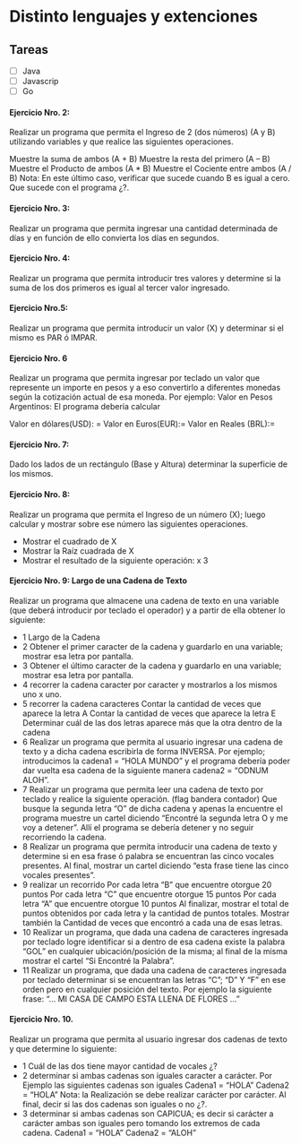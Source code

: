 # Distinto lenguajes y extenciones

## Tareas

- [ ] Java
- [ ] Javascrip
- [ ] Go

#### Ejercicio Nro. 2:

Realizar un programa que permita el Ingreso de 2 (dos números) (A y B) utilizando
variables y que realice las siguientes operaciones.

Muestre la suma de ambos (A + B)
Muestre la resta del primero (A – B)
Muestre el Producto de ambos (A \* B)
Muestre el Cociente entre ambos (A / B)
Nota: En este último caso, verificar que sucede cuando B es igual a cero. Que sucede
con el programa ¿?.

#### Ejercicio Nro. 3:

Realizar un programa que permita ingresar una cantidad determinada de días y en función
de ello convierta los días en segundos.

#### Ejercicio Nro. 4:

Realizar un programa que permita introducir tres valores y determine si la suma de los dos
primeros es igual al tercer valor ingresado.

#### Ejercicio Nro.5:

Realizar un programa que permita introducir un valor (X) y determinar si el mismo es PAR
ó IMPAR.

#### Ejercicio Nro. 6

Realizar un programa que permita ingresar por teclado un valor que represente un importe en pesos y a eso convertirlo a diferentes monedas según la cotización actual de esa moneda.
Por ejemplo:
Valor en Pesos Argentinos:
El programa debería calcular

Valor en dólares(USD): =
Valor en Euros(EUR):=
Valor en Reales (BRL):=

#### Ejercicio Nro. 7:

Dado los lados de un rectángulo (Base y Altura) determinar la superficie de los mismos.

#### Ejercicio Nro. 8:

Realizar un programa que permita el Ingreso de un número (X); luego calcular y mostrar
sobre ese número las siguientes operaciones.

- Mostrar el cuadrado de X
- Mostrar la Raíz cuadrada de X
- Mostrar el resultado de la siguiente operación: x 3

#### Ejercicio Nro. 9: Largo de una Cadena de Texto

Realizar un programa que almacene una cadena de texto en una variable (que deberá
introducir por teclado el operador) y a partir de ella obtener lo siguiente:

- 1 Largo de la Cadena
- 2 Obtener el primer caracter de la cadena y guardarlo en una variable; mostrar esa letra
  por pantalla.
- 3 Obtener el último caracter de la cadena y guardarlo en una variable; mostrar esa letra
  por pantalla.
- 4 recorrer la cadena caracter por caracter y mostrarlos a los mismos uno x uno.
- 5 recorrer la cadena caracteres
  Contar la cantidad de veces que aparece la letra A
  Contar la cantidad de veces que aparece la letra E
  Determinar cuál de las dos letras aparece más que la otra dentro de la cadena
- 6 Realizar un programa que permita al usuario ingresar una cadena de texto y a dicha
  cadena escribirla de forma INVERSA.
  Por ejemplo; introducimos la cadena1 = “HOLA MUNDO” y el programa debería poder dar
  vuelta esa cadena de la siguiente manera cadena2 = “ODNUM ALOH”.
- 7 Realizar un programa que permita leer una cadena de texto por teclado y realice la
  siguiente operación.
  (flag bandera contador) Que busque la segunda letra “O” de dicha cadena y apenas la encuentre el programa
  muestre un cartel diciendo “Encontré la segunda letra O y me voy a detener”.
  Allí el programa se debería detener y no seguir recorriendo la cadena.
- 8 Realizar un programa que permita introducir una cadena de texto y determine si en esa
  frase ó palabra se encuentran las cinco vocales presentes.
  Al final, mostrar un cartel diciendo “esta frase tiene las cinco vocales presentes”.
- 9 realizar un recorrido
  Por cada letra “B” que encuentre otorgue 20 puntos
  Por cada letra “C” que encuentre otorgue 15 puntos
  Por cada letra “A” que encuentre otorgue 10 puntos
  Al finalizar, mostrar el total de puntos obtenidos por cada letra y la cantidad de puntos totales.
  Mostrar también la Cantidad de veces que encontró a cada una de esas letras.
- 10 Realizar un programa, que dada una cadena de caracteres ingresada por teclado logre
  identificar si a dentro de esa cadena existe la palabra “GOL” en cualquier ubicación/posición
  de la misma; al final de la misma mostrar el cartel “Si Encontré la Palabra”.
- 11 Realizar un programa, que dada una cadena de caracteres ingresada por teclado
  determinar si se encuentran las letras “C”; “D” Y “F” en ese orden pero en cualquier posición del
  texto.
  Por ejemplo la siguiente frase: “... MI CASA DE CAMPO ESTA LLENA DE FLORES ...”

#### Ejercicio Nro. 10.

Realizar un programa que permita al usuario ingresar dos cadenas de texto y que
determine lo siguiente:

- 1 Cuál de las dos tiene mayor cantidad de vocales ¿?
- 2 determinar si ambas cadenas son iguales caracter a carácter. Por Ejemplo las siguientes cadenas son iguales
  Cadena1 = “HOLA”
  Cadena2 = “HOLA”
  Nota: la Realización se debe realizar carácter por carácter.
  Al final, decir si las dos cadenas son iguales o no ¿?.
- 3 determinar si ambas cadenas son CAPICUA; es decir si carácter a carácter ambas son iguales pero tomando los
  extremos de cada cadena.
  Cadena1 = “HOLA”
  Cadena2 = “ALOH”
